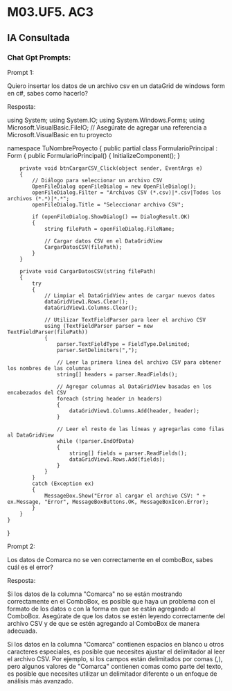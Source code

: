 # M03.UF5. AC3
## IA Consultada
### Chat Gpt Prompts:

Prompt 1:

Quiero insertar los datos de un archivo csv en un dataGrid de windows form en c#, sabes como hacerlo?

Resposta:

using System;
using System.IO;
using System.Windows.Forms;
using Microsoft.VisualBasic.FileIO; // Asegúrate de agregar una referencia a Microsoft.VisualBasic en tu proyecto

namespace TuNombreProyecto
{
    public partial class FormularioPrincipal : Form
    {
        public FormularioPrincipal()
        {
            InitializeComponent();
        }

        private void btnCargarCSV_Click(object sender, EventArgs e)
        {
            // Diálogo para seleccionar un archivo CSV
            OpenFileDialog openFileDialog = new OpenFileDialog();
            openFileDialog.Filter = "Archivos CSV (*.csv)|*.csv|Todos los archivos (*.*)|*.*";
            openFileDialog.Title = "Seleccionar archivo CSV";

            if (openFileDialog.ShowDialog() == DialogResult.OK)
            {
                string filePath = openFileDialog.FileName;

                // Cargar datos CSV en el DataGridView
                CargarDatosCSV(filePath);
            }
        }

        private void CargarDatosCSV(string filePath)
        {
            try
            {
                // Limpiar el DataGridView antes de cargar nuevos datos
                dataGridView1.Rows.Clear();
                dataGridView1.Columns.Clear();

                // Utilizar TextFieldParser para leer el archivo CSV
                using (TextFieldParser parser = new TextFieldParser(filePath))
                {
                    parser.TextFieldType = FieldType.Delimited;
                    parser.SetDelimiters(",");

                    // Leer la primera línea del archivo CSV para obtener los nombres de las columnas
                    string[] headers = parser.ReadFields();

                    // Agregar columnas al DataGridView basadas en los encabezados del CSV
                    foreach (string header in headers)
                    {
                        dataGridView1.Columns.Add(header, header);
                    }

                    // Leer el resto de las líneas y agregarlas como filas al DataGridView
                    while (!parser.EndOfData)
                    {
                        string[] fields = parser.ReadFields();
                        dataGridView1.Rows.Add(fields);
                    }
                }
            }
            catch (Exception ex)
            {
                MessageBox.Show("Error al cargar el archivo CSV: " + ex.Message, "Error", MessageBoxButtons.OK, MessageBoxIcon.Error);
            }
        }
    }
}

Prompt 2:

Los datos de Comarca no se ven correctamente en el comboBox, sabes cuál es el error?

Resposta:

Si los datos de la columna "Comarca" no se están mostrando correctamente en el ComboBox, es posible que haya un problema con el formato de los datos o con la forma en que se están agregando al ComboBox. Asegúrate de que los datos se estén leyendo correctamente del archivo CSV y de que se estén agregando al ComboBox de manera adecuada.

Si los datos en la columna "Comarca" contienen espacios en blanco u otros caracteres especiales, es posible que necesites ajustar el delimitador al leer el archivo CSV. Por ejemplo, si los campos están delimitados por comas (,), pero algunos valores de "Comarca" contienen comas como parte del texto, es posible que necesites utilizar un delimitador diferente o un enfoque de análisis más avanzado.

